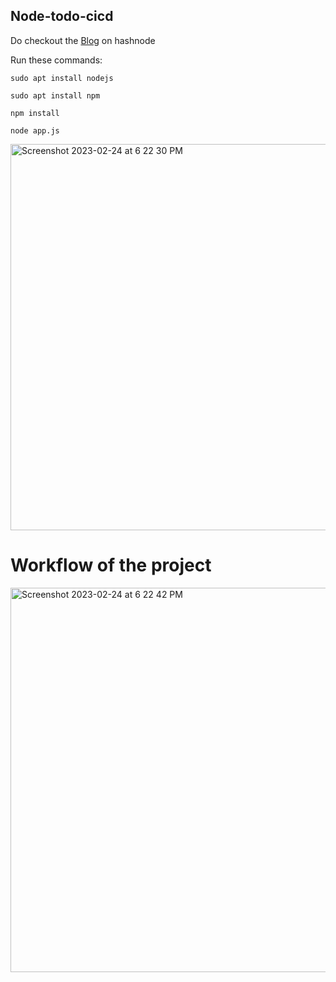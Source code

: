 ## Node-todo-cicd
Do checkout the [Blog](https://devopscommunity.hashnode.dev/deploy-a-nodejs-app-using-jenkins-on-aws-ec2-instances) on hashnode 

Run these commands:

`sudo apt install nodejs`

`sudo apt install npm`


`npm install`

`node app.js`

<img width="618" alt="Screenshot 2023-02-24 at 6 22 30 PM" src="https://user-images.githubusercontent.com/97302447/221183565-06a96b11-b979-4b6c-bca3-23eaa73b53ca.png">

# Workflow of the project
<img width="615" alt="Screenshot 2023-02-24 at 6 22 42 PM" src="https://user-images.githubusercontent.com/97302447/221183576-20e1f18a-9396-4ba1-ba28-282aeb624144.png">


